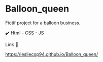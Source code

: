 # Balloon_queen

Fictif project for a balloon business.

✔️ Html - CSS - JS

Link 🔗

https://lesliecop94.github.io/Balloon_queen/
